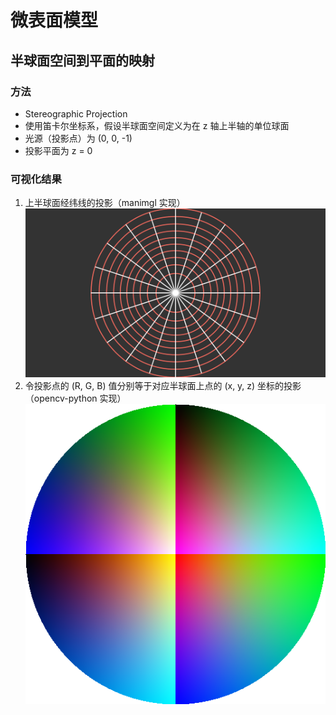 # 微表面模型

## 半球面空间到平面的映射

### 方法

- Stereographic Projection
- 使用笛卡尔坐标系，假设半球面空间定义为在 z 轴上半轴的单位球面
- 光源（投影点）为 (0, 0, -1)
- 投影平面为 z = 0

### 可视化结果

1. 上半球面经纬线的投影（manimgl 实现）
   ![LatitudeLongtitude](./src/StereographicProjection/images/LatitudeLongtitude.png)
2. 令投影点的 (R, G, B) 值分别等于对应半球面上点的 (x, y, z) 坐标的投影（opencv-python 实现）
   ![color](./src/StereographicProjection/images/color.png)